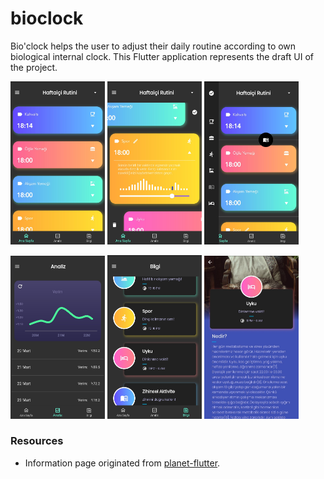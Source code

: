 # bioclock

Bio'clock helps the user to adjust their daily routine according to own biological internal clock. This Flutter application represents the draft UI of the project.

<img src="./screenshots/1.jpg" width="30%"> <img src="./screenshots/2.jpg" width="30%"> <img src="./screenshots/3.jpg" width="30%">

<img src="./screenshots/4.jpg" width="30%"> <img src="./screenshots/5.jpg" width="30%"> <img src="./screenshots/6.jpg" width="30%">


### Resources
* Information page originated from [planet-flutter](https://github.com/sergiandreplace/planets-flutter).
